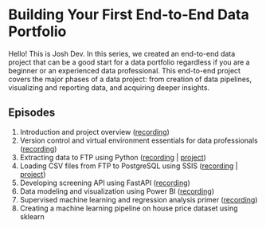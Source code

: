 # Building Your First End-to-End Data Portfolio
Hello! This is Josh Dev. In this series, we created an end-to-end data project that can be a good start for a data portfolio regardless if you are a beginner or an experienced data professional. This end-to-end project covers the major phases of a data project: from creation of data pipelines, visualizing and reporting data, and acquiring deeper insights.   

## Episodes
1. Introduction and project overview ([recording](https://youtu.be/S9mVrof-bR8))
2. Version control and virtual environment essentials for data professionals ([recording](https://youtu.be/F5M4WZifOu0))
3. Extracting data to FTP using Python ([recording](https://youtu.be/j7fNG-V4aGE) | [project](/projects/3.%20Extracting%20data%20from%20web%20to%20FTP%20using%20Python/))
4. Loading CSV files from FTP to PostgreSQL using SSIS ([recording](https://youtu.be/m2DD-RvT-nA) | [project](/projects/4.%20Loading%20CSV%20files%20from%20FTP%20to%20PostgreSQL%20using%20SSIS/))
5. Developing screening API using FastAPI ([recording](https://www.youtube.com/live/QwxPWkWoU94?si=URTLbsLNBFEJjKXj))
6. Data modeling and visualization using Power BI ([recording](https://youtu.be/0Y_DttINnBg?si=oJCWhNvYGVa-eK7I))
7. Supervised machine learning and regression analysis primer ([recording](https://youtu.be/IKqhdCGY40E?si=siu1uZ1dc0u5E-hs))
8. Creating a machine learning pipeline on house price dataset using sklearn
